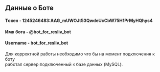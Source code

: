 ## Данные о Боте

#### Tокен - 1245246483:AAG_mUWOJt53QwdeUcCbW75H1PrMyHQhys4 </br>
#### Имя бота - @bot_for_resliv_bot </br>
#### Username - bot_for_resliv_bot </br>

Для корректной работы необходимо что бы на момент подключения к боту </br>
работал сервер подключенный к базе данных (MySQL).
